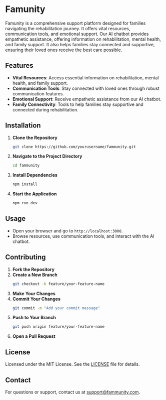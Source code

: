 # Famunity

Famunity is a comprehensive support platform designed for families navigating the rehabilitation journey. It offers vital resources, communication tools, and emotional support. Our AI chatbot provides empathetic assistance, offering information on rehabilitation, mental health, and family support. It also helps families stay connected and supportive, ensuring their loved ones receive the best care possible.

## Features
- **Vital Resources**: Access essential information on rehabilitation, mental health, and family support.
- **Communication Tools**: Stay connected with loved ones through robust communication features.
- **Emotional Support**: Receive empathetic assistance from our AI chatbot.
- **Family Connectivity**: Tools to help families stay supportive and connected during rehabilitation.

## Installation
1. **Clone the Repository**
   ```bash
   git clone https://github.com/yourusername/fammunity.git
   ```
2. **Navigate to the Project Directory**
   ```bash
   cd fammunity
   ```
3. **Install Dependencies**
   ```bash
   npm install
   ```
4. **Start the Application**
   ```bash
   npm run dev
   ```

## Usage
- Open your browser and go to `http://localhost:3000`.
- Browse resources, use communication tools, and interact with the AI chatbot.

## Contributing
1. **Fork the Repository**
2. **Create a New Branch**
   ```bash
   git checkout -b feature/your-feature-name
   ```
3. **Make Your Changes**
4. **Commit Your Changes**
   ```bash
   git commit -m "Add your commit message"
   ```
5. **Push to Your Branch**
   ```bash
   git push origin feature/your-feature-name
   ```
6. **Open a Pull Request**

## License
Licensed under the MIT License. See the [LICENSE](LICENSE) file for details.

## Contact
For questions or support, contact us at support@fammunity.com.
